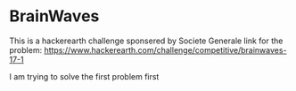 # BrainWaves

This is a hackerearth challenge sponsered by Societe Generale
link for the problem: https://www.hackerearth.com/challenge/competitive/brainwaves-17-1

I am trying to solve the first problem first